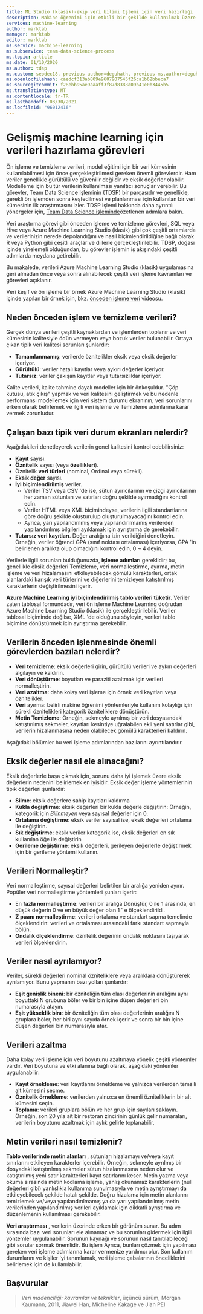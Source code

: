 ```yaml
---
title: ML Studio (klasik)-ekip veri bilimi Işlemi için veri hazırlığı
description: Makine öğrenimi için etkili bir şekilde kullanılmak üzere hazırlama ve verileri temizleme.
services: machine-learning
author: marktab
manager: marktab
editor: marktab
ms.service: machine-learning
ms.subservice: team-data-science-process
ms.topic: article
ms.date: 01/10/2020
ms.author: tdsp
ms.custom: seodec18, previous-author=deguhath, previous-ms.author=deguhath
ms.openlocfilehash: caedcf313ab809e9607907545f26ca1b62bbeca7
ms.sourcegitcommit: f28ebb95ae9aaaff3f87d8388a09b41e0b3445b5
ms.translationtype: MT
ms.contentlocale: tr-TR
ms.lasthandoff: 03/30/2021
ms.locfileid: "96012416"
---
```

# <a name="tasks-to-prepare-data-for-enhanced-machine-learning"></a>Gelişmiş machine learning için verileri hazırlama görevleri
Ön işleme ve temizleme verileri, model eğitimi için bir veri kümesinin kullanılabilmesi için önce gerçekleştirilmesi gereken önemli görevlerdir. Ham veriler genellikle gürültülü ve güvenilir değildir ve eksik değerler olabilir. Modelleme için bu tür verilerin kullanılması yanıltıcı sonuçlar verebilir. Bu görevler, Team Data Science Işleminin (TDSP) bir parçasıdır ve genellikle, gerekli ön işlemden sonra keşfedilmesi ve planlanması için kullanılan bir veri kümesinin ilk araştırmasını izler. TDSP işlemi hakkında daha ayrıntılı yönergeler için, [Team Data Science işleminde](overview.md)özetlenen adımlara bakın.

Veri araştırma görevi gibi önceden işleme ve temizleme görevleri, SQL veya Hive veya Azure Machine Learning Studio (klasik) gibi çok çeşitli ortamlarda ve verilerinizin nerede depolandığını ve nasıl biçimlendirildiğine bağlı olarak R veya Python gibi çeşitli araçlar ve dillerle gerçekleştirilebilir. TDSP, doğası içinde yinelemeli olduğundan, bu görevler işlemin iş akışındaki çeşitli adımlarda meydana getirebilir.

Bu makalede, verileri Azure Machine Learning Studio (klasik) uygulamasına geri almadan önce veya sonra alınabilecek çeşitli veri işleme kavramları ve görevleri açıklanır.

Veri keşif ve ön işleme bir örnek Azure Machine Learning Studio (klasik) içinde yapılan bir örnek için, bkz. [önceden işleme veri](https://azure.microsoft.com/documentation/videos/preprocessing-data-in-azure-ml-studio/) videosu.

## <a name="why-pre-process-and-clean-data"></a>Neden önceden işlem ve temizleme verileri?
Gerçek dünya verileri çeşitli kaynaklardan ve işlemlerden toplanır ve veri kümesinin kalitesiyle ödün vermeyen veya bozuk veriler bulunabilir. Ortaya çıkan tipik veri kalitesi sorunları şunlardır:

* **Tamamlanmamış**: verilerde öznitelikler eksik veya eksik değerler içeriyor.
* **Gürültülü**: veriler hatalı kayıtlar veya aykırı değerler içeriyor.
* **Tutarsız**: veriler çakışan kayıtlar veya tutarsızlıklar içeriyor.

Kalite verileri, kalite tahmine dayalı modeller için bir önkoşuldur. "Çöp kutusu, atık çıkış" yapmak ve veri kalitesini geliştirmek ve bu nedenle performansı modellemek için veri sistem durumu ekranının, veri sorunlarını erken olarak belirlemek ve ilgili veri işleme ve Temizleme adımlarına karar vermek zorunludur.

## <a name="what-are-some-typical-data-health-screens-that-are-employed"></a>Çalışan bazı tipik veri durum ekranları nelerdir?
Aşağıdakileri denetleyerek verilerin genel kalitesini kontrol edebilirsiniz:

* **Kayıt** sayısı.
* **Öznitelik** sayısı (veya **özellikleri**).
* Öznitelik **veri türleri** (nominal, Ordinal veya sürekli).
* **Eksik değer** sayısı.
* **İyi biçimlendirilmiş** veriler.
  * Veriler TSV veya CSV 'de ise, sütun ayırıcılarının ve çizgi ayırıcılarının her zaman sütunları ve satırları doğru şekilde ayırmadığını kontrol edin.
  * Veriler HTML veya XML biçimindeyse, verilerin ilgili standartlarına göre doğru şekilde oluşturulup oluşturulmayacağını kontrol edin.
  * Ayrıca, yarı yapılandırılmış veya yapılandırılmamış verilerden yapılandırılmış bilgileri ayıklamak için ayrıştırma de gerekebilir.
* **Tutarsız veri kayıtları**. Değer aralığına izin verildiğini denetleyin. Örneğin, veriler öğrenci GPA (sınıf noktası ortalaması) içeriyorsa, GPA 'in belirlenen aralıkta olup olmadığını kontrol edin, 0 ~ 4 deyin.

Verilerle ilgili sorunları bulduğunuzda, **işleme adımları** gereklidir; bu, genellikle eksik değerleri Temizleme, veri normalleştirme, ayırma, metin işleme ve veri hizalamasını etkileyebilecek gömülü karakterleri, ortak alanlardaki karışık veri türlerini ve diğerlerini temizleyen katıştırılmış karakterlerin değiştirilmesini içerir.

**Azure Machine Learning iyi biçimlendirilmiş tablo verileri tüketir**.  Veriler zaten tablosal formundadır, veri ön işleme Machine Learning doğrudan Azure Machine Learning Studio (klasik) ile gerçekleştirilebilir.  Veriler tablosal biçiminde değilse, XML 'de olduğunu söyleyin, verileri tablo biçimine dönüştürmek için ayrıştırma gerekebilir.  

## <a name="what-are-some-of-the-major-tasks-in-data-pre-processing"></a>Verilerin önceden işlenmesinde önemli görevlerden bazıları nelerdir?
* **Veri temizleme**: eksik değerleri girin, gürültülü verileri ve aykırı değerleri algılayın ve kaldırın.
* **Veri dönüştürme**: boyutları ve paraziti azaltmak için verileri normalleştirin.
* **Veri azaltma**: daha kolay veri işleme için örnek veri kayıtları veya öznitelikler.
* **Veri** ayırma: belirli makine öğrenimi yöntemleriyle kullanım kolaylığı için sürekli öznitelikleri kategorik özniteliklere dönüştürün.
* **Metin Temizleme**: Örneğin, sekmeyle ayrılmış bir veri dosyasındaki katıştırılmış sekmeler, kayıtları kesintiye uğralabilen ekli yeni satırlar gibi, verilerin hizalanmasına neden olabilecek gömülü karakterleri kaldırın.

Aşağıdaki bölümler bu veri işleme adımlarından bazılarını ayrıntılandırır.

## <a name="how-to-deal-with-missing-values"></a>Eksik değerler nasıl ele alınacağını?
Eksik değerlerle başa çıkmak için, sorunu daha iyi işlemek üzere eksik değerlerin nedenini belirlemek en iyisidir. Eksik değer işleme yöntemlerinin tipik değerleri şunlardır:

* **Silme**: eksik değerlere sahip kayıtları kaldırma
* **Kukla değiştirme**: eksik değerleri bir kukla değerle değiştirin: Örneğin, kategorik için *Bilinmeyen* veya sayısal değerler için 0.
* **Ortalama değiştirme**: eksik veriler sayısal ise, eksik değerleri ortalama ile değiştirin.
* **Sık değiştirme**: eksik veriler kategorik ise, eksik değerleri en sık kullanılan öğe ile değiştirin
* **Gerileme değiştirme**: eksik değerleri, gerileyen değerlerle değiştirmek için bir gerileme yöntemi kullanın.  

## <a name="how-to-normalize-data"></a>Verileri Normalleştir?
Veri normalleştirme, sayısal değerleri belirtilen bir aralığa yeniden ayırır. Popüler veri normalleştirme yöntemleri şunları içerir:

* En **fazla normalleştirme**: verileri bir aralığa Dönüştür, 0 ile 1 arasında, en düşük değerin 0 ve en büyük değer olan 1 ' e ölçeklendirildi.
* **Z puanı normalleştirme**: verileri ortalama ve standart sapma temelinde ölçeklendirin: verileri ve ortalaması arasındaki farkı standart sapmayla bölün.
* **Ondalık ölçeklendirme**: öznitelik değerinin ondalık noktasını taşıyarak verileri ölçeklendirin.  

## <a name="how-to-discretize-data"></a>Veriler nasıl ayrılamıyor?
Veriler, sürekli değerleri nominal özniteliklere veya aralıklara dönüştürerek ayrılamıyor. Bunu yapmanın bazı yolları şunlardır:

* **Eşit genişlik bineni**: bir özniteliğin tüm olası değerlerinin aralığını aynı boyuttaki N grubuna böler ve bir bin içine düşen değerleri bin numarasıyla atayın.
* **Eşit yükseklik binı**: bir özniteliğin tüm olası değerlerinin aralığını N gruplara böler, her biri aynı sayıda örnek içerir ve sonra bir bin içine düşen değerleri bin numarasıyla atar.  

## <a name="how-to-reduce-data"></a>Verileri azaltma
Daha kolay veri işleme için veri boyutunu azaltmaya yönelik çeşitli yöntemler vardır. Veri boyutuna ve etki alanına bağlı olarak, aşağıdaki yöntemler uygulanabilir:

* **Kayıt örnekleme**: veri kayıtlarını örnekleme ve yalnızca verilerden temsili alt kümesini seçme.
* **Öznitelik örnekleme**: verilerden yalnızca en önemli özniteliklerin bir alt kümesini seçin.  
* **Toplama**: verileri gruplara bölün ve her grup için sayıları saklayın. Örneğin, son 20 yıla ait bir restoran zincirinin günlük gelir numaraları, verilerin boyutunu azaltmak için aylık gelirle toplanabilir.  

## <a name="how-to-clean-text-data"></a>Metin verileri nasıl temizlenir?
**Tablo verilerinde metin alanları** , sütunları hizalamayı ve/veya kayıt sınırlarını etkileyen karakterler içerebilir. Örneğin, sekmeyle ayrılmış bir dosyadaki katıştırılmış sekmeler sütun hizalanmasına neden olur ve katıştırılmış yeni satır karakterleri kayıt satırlarını keser. Metin yazma veya okuma sırasında metin kodlama işleme, yanlış okunamaz karakterlerin (null değerleri gibi) yanlışlıkla kullanıma sunulmasıyla ve metin ayrıştırmayı da etkileyebilecek şekilde hatalı şekilde. Doğru hizalama için metin alanlarını temizlemek ve/veya yapılandırılmamış ya da yarı yapılandırılmış metin verilerinden yapılandırılmış verileri ayıklamak için dikkatli ayrıştırma ve düzenlemenin kullanılması gerekebilir.

**Veri araştırması** , verilerin üzerinde erken bir görünüm sunar. Bu adım sırasında bazı veri sorunları ele alınamaz ve bu sorunları gidermek için ilgili yöntemler uygulanabilir.  Sorunun kaynağı ve sorunun nasıl tanıtılabileceği gibi sorular sormak önemlidir. Bu işlem Ayrıca, bunları çözmek için yapılması gereken veri işleme adımlarına karar vermenize yardımcı olur. Son kullanım durumlarını ve kişiler 'yi tanımlamak, veri işleme çabalarının önceliklerini belirlemek için de kullanılabilir.

## <a name="references"></a>Başvurular
> *Veri madenciliği: kavramlar ve teknikler*, üçüncü sürüm, Morgan Kaumann, 2011, Jiawei Han, Micheline Kakage ve Jian PEI
> 
> 

